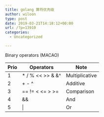 ```yaml
---
title: golang 算符优先级
author: wiloon
type: post
date: 2019-03-21T14:18:12+00:00
url: /?p=13910
categories:
  - Uncategorized

---
```

Binary operators (MACAO)

| Prio | Operators        | Note           |
| ---- | ---------------- | -------------- |
| 1    | * / % << >> & &^ | Multiplicative |
| 2    | + - ^      | Additive       |
| 3    | == != < <= > >=  | Comparison     |
| 4    | &&               | And            |
| 5    | &#124;           | Or             |